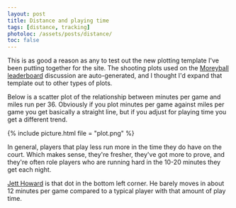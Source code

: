 ```yaml
---
layout: post
title: Distance and playing time
tags: [distance, tracking]
photoloc: /assets/posts/distance/
toc: false
---
```


This is as good a reason as any to test out the new plotting template I've been putting together for the site.
The shooting plots used on the [Moreyball leaderboard](/stats/moreyball#players) discussion are auto-generated, and I thought I'd expand that template out to other types of plots.

Below is a scatter plot of the relationship between minutes per game and miles run per 36. Obviously if you plot minutes per game against miles per game you get basically a straight line, but if you adjust for playing time you get a different trend. 

{% include picture.html 
  file = "plot.png"
%}

In general, players that play less run more in the time they do have on the court. Which makes sense, they're fresher, they've got more to prove, and they're often role players who are running hard in the 10-20 minutes they get each night.

[Jett Howard]() is that dot in the bottom left corner. He barely moves in about 12 minutes per game compared to a typical player with that amount of play time. 